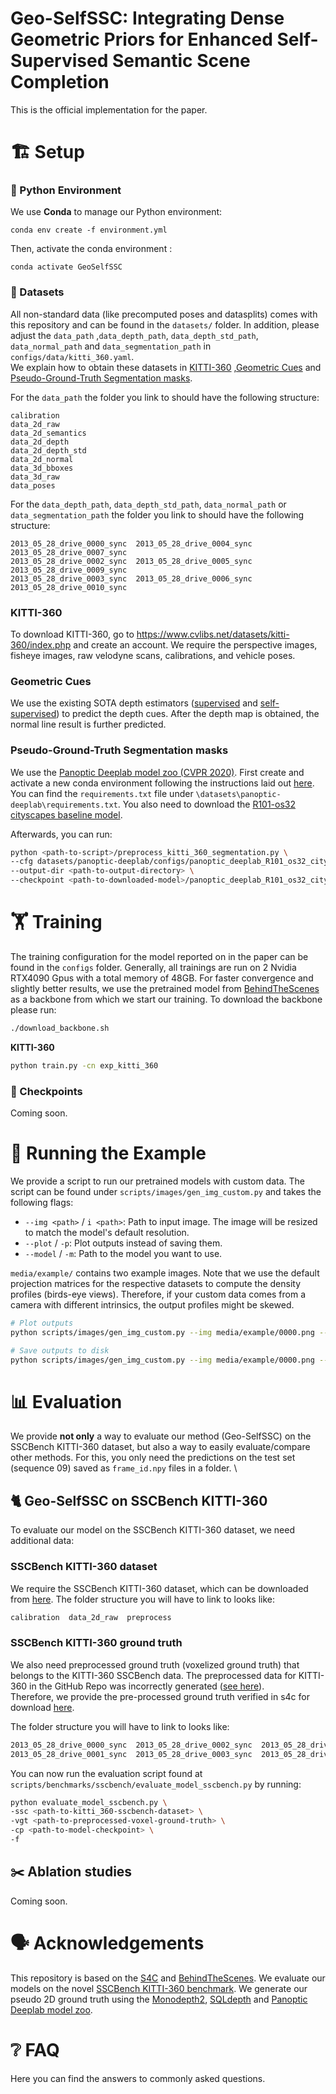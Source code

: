 # Geo-SelfSSC: Integrating Dense Geometric Priors for Enhanced Self-Supervised Semantic Scene Completion

This is the official implementation for the paper. 

# 🏗️️ Setup

### 🐍 Python Environment

We use **Conda** to manage our Python environment:
```shell
conda env create -f environment.yml
```
Then, activate the conda environment :
```shell
conda activate GeoSelfSSC
```

### 💾 Datasets

All non-standard data (like precomputed poses and datasplits) comes with this repository and can be found in the `datasets/` folder.
In addition, please adjust the `data_path` ,`data_depth_path`, `data_depth_std_path`, `data_normal_path` and `data_segmentation_path` in `configs/data/kitti_360.yaml`.\
We explain how to obtain these datasets in [KITTI-360](#KITTI-360) ,[Geometric Cues](#Geometric-Cues)
and [Pseudo-Ground-Truth Segmentation masks](#pseudo-ground-truth-segmentation-masks).

For the `data_path` the folder you link to should have the following structure:

```shell
calibration 
data_2d_raw
data_2d_semantics
data_2d_depth
data_2d_depth_std
data_2d_normal
data_3d_bboxes
data_3d_raw
data_poses
```
For the `data_depth_path`, `data_depth_std_path`, `data_normal_path` or `data_segmentation_path` the folder you link to should have the following structure:

```shell
2013_05_28_drive_0000_sync  2013_05_28_drive_0004_sync  2013_05_28_drive_0007_sync
2013_05_28_drive_0002_sync  2013_05_28_drive_0005_sync  2013_05_28_drive_0009_sync
2013_05_28_drive_0003_sync  2013_05_28_drive_0006_sync  2013_05_28_drive_0010_sync
```


### KITTI-360

To download KITTI-360, go to https://www.cvlibs.net/datasets/kitti-360/index.php and create an account.
We require the perspective images, fisheye images, raw velodyne scans, calibrations, and vehicle poses.

### Geometric Cues
We use the existing SOTA depth estimators ([supervised](https://github.com/hisfog/SfMNeXt-Impl) and [self-supervised](https://github.com/nianticlabs/monodepth2)) to predict the depth cues. 
After the depth map is obtained, the normal line result is further predicted.


### Pseudo-Ground-Truth Segmentation masks

We use the [Panoptic Deeplab model zoo (CVPR 2020)](https://github.com/bowenc0221/panoptic-deeplab/tree/master).
First create and activate a new conda environment following the instructions laid out [here](https://github.com/bowenc0221/panoptic-deeplab/blob/master/tools/docs/INSTALL.md). \
You can find the `requirements.txt` file under `\datasets\panoptic-deeplab\requirements.txt`.
You also need to download the [R101-os32 cityscapes baseline model](https://github.com/bowenc0221/panoptic-deeplab/blob/master/tools/docs/MODEL_ZOO.md).

Afterwards, you can run:

```bash
python <path-to-script>/preprocess_kitti_360_segmentation.py \
--cfg datasets/panoptic-deeplab/configs/panoptic_deeplab_R101_os32_cityscapes.yaml \
--output-dir <path-to-output-directory> \
--checkpoint <path-to-downloaded-model>/panoptic_deeplab_R101_os32_cityscapes.pth
```

# 🏋 Training

The training configuration for the model reported on in the paper can be found in the `configs` folder.
Generally, all trainings are run on 2 Nvidia RTX4090 Gpus with a total memory of 48GB. 
For faster convergence and slightly better results, we use the pretrained model from [BehindTheScenes](https://fwmb.github.io/bts/)
as a backbone from which we start our training. To download the backbone please run:

```bash
./download_backbone.sh
```

**KITTI-360**

```bash
python train.py -cn exp_kitti_360
```

### 📸 Checkpoints

Coming soon.

# 🏃 Running the Example

We provide a script to run our pretrained models with custom data.
The script can be found under `scripts/images/gen_img_custom.py` and takes the following flags:

- `--img <path>` / `i <path>`: Path to input image. The image will be resized to match the model's default resolution.
- `--plot` / `-p`: Plot outputs instead of saving them.
- `--model` / `-m`: Path to the model you want to use.

`media/example/` contains two example images. Note that we use the default projection matrices for the respective datasets 
to compute the density profiles (birds-eye views). 
Therefore, if your custom data comes from a camera with different intrinsics, the output profiles might be skewed.

```bash
# Plot outputs
python scripts/images/gen_img_custom.py --img media/example/0000.png --model /out/kitti_360/kitti_360_backend-None-1_20240903-201557 --plot

# Save outputs to disk
python scripts/images/gen_img_custom.py --img media/example/0000.png --model --model /out/kitti_360/<model-name>
```

# 📊 Evaluation

We provide **not only** a way to evaluate our method (Geo-SelfSSC) on the SSCBench KITTI-360 dataset, 
but also a way to easily evaluate/compare other methods. For this, you only need the predictions on the test set 
(sequence 09) saved as `frame_id.npy` files in a folder. \

## 🐈 Geo-SelfSSC on SSCBench KITTI-360

To evaluate our model on the SSCBench KITTI-360 dataset, we need additional data:

### SSCBench KITTI-360 dataset

We require the SSCBench KITTI-360 dataset, which can be downloaded from [here](https://github.com/ai4ce/SSCBench/tree/main/dataset/KITTI-360).
The folder structure you will have to link to looks like:

```bash
calibration  data_2d_raw  preprocess
```

### SSCBench KITTI-360 ground truth

We also need preprocessed ground truth (voxelized ground truth) that belongs to the KITTI-360 SSCBench data. 
The preprocessed data for KITTI-360 in the GitHub Repo was incorrectly generated ([see here](https://github.com/ai4ce/SSCBench/issues/9)).\
Therefore, we provide the pre-processed ground truth verified in s4c for download [here](https://cvg.cit.tum.de/webshare/g/s4c/voxel_gt.zip).

The folder structure you will have to link to looks like:

```bash
2013_05_28_drive_0000_sync  2013_05_28_drive_0002_sync  2013_05_28_drive_0004_sync  2013_05_28_drive_0006_sync  2013_05_28_drive_0009_sync
2013_05_28_drive_0001_sync  2013_05_28_drive_0003_sync  2013_05_28_drive_0005_sync  2013_05_28_drive_0007_sync  2013_05_28_drive_0010_sync
```

You can now run the evaluation script found at `scripts/benchmarks/sscbench/evaluate_model_sscbench.py` by running:

```bash
python evaluate_model_sscbench.py \
-ssc <path-to-kitti_360-sscbench-dataset> \
-vgt <path-to-preprocessed-voxel-ground-truth> \
-cp <path-to-model-checkpoint> \
-f
```



## ✂️ Ablation studies

Coming soon.

# 🗣️ Acknowledgements

This repository is based on the [S4C](https://github.com/ahayler/s4c) and [BehindTheScenes](https://fwmb.github.io/bts/). 
We evaluate our models on the novel [SSCBench KITTI-360 benchmark](https://github.com/ai4ce/SSCBench). 
We generate our pseudo 2D ground truth using the [Monodepth2](https://github.com/nianticlabs/monodepth2), [SQLdepth](https://github.com/hisfog/SfMNeXt-Impl) and [Panoptic Deeplab model zoo](https://github.com/bowenc0221/panoptic-deeplab/tree/master).

# ❔ FAQ

Here you can find the answers to commonly asked questions.
